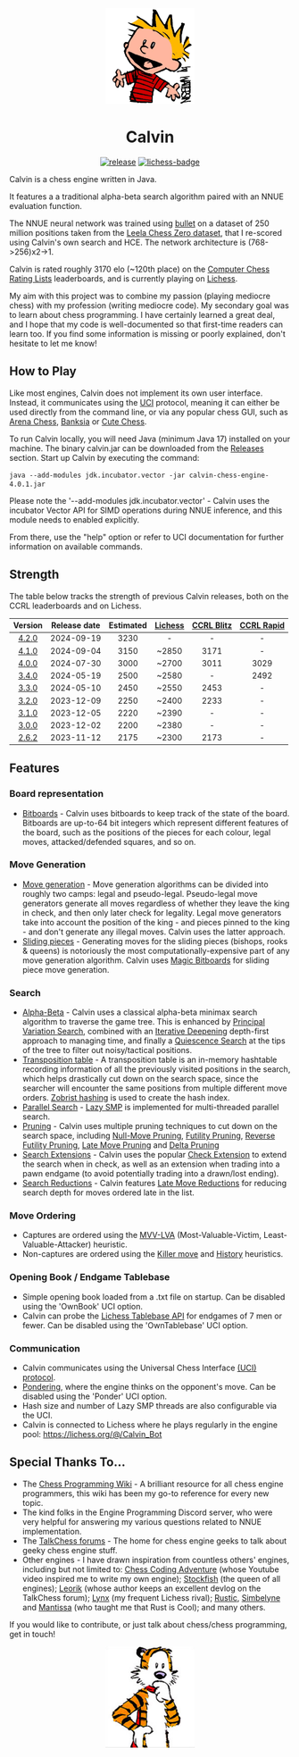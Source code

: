 <p align="center"><img src="src/main/resources/calvin.png" width="160"></p>

# <div align="center"> Calvin </div>

<div align="center">

[![release][release-badge]][release-link]
[![lichess-badge]][lichess-link]

</div>

Calvin is a chess engine written in Java. 

It features a a traditional alpha-beta search algorithm paired with an NNUE evaluation function. 

The NNUE neural network was trained using [bullet](https://github.com/jw1912/bullet) on a dataset of 250 million positions taken from the [Leela Chess Zero dataset](https://www.kaggle.com/datasets/linrock/t77dec2021-t78janfeb2022-t80apr2022), that I re-scored using Calvin's own search and HCE. The network architecture is (768->256)x2->1. 

Calvin is rated roughly 3170 elo (~120th place) on the [Computer Chess Rating Lists](https://www.computerchess.org.uk/ccrl/4040/) leaderboards, and is currently playing on [Lichess](https://lichess.org/@/Calvin_Bot).

My aim with this project was to combine my passion (playing mediocre chess) with my profession (writing mediocre code). My secondary goal was to learn about chess programming. I have certainly learned a great deal, and I hope that my code is well-documented so that first-time readers can learn too. If you find some information is missing or poorly explained, don't hesitate to let me know!

## How to Play

Like most engines, Calvin does not implement its own user interface. Instead, it communicates using the [UCI](https://en.wikipedia.org/wiki/Universal_Chess_Interface) protocol, meaning it can either be used directly from the command line, or via any popular chess GUI, such as [Arena Chess](http://www.playwitharena.de/), [Banksia](https://banksiagui.com/) or [Cute Chess](https://cutechess.com/).

To run Calvin locally, you will need Java (minimum Java 17) installed on your machine. The binary calvin.jar can be downloaded from the [Releases](https://github.com/kelseyde/calvin-chess-engine/releases/tag/4.0.0) section. Start up Calvin by executing the command:

```
java --add-modules jdk.incubator.vector -jar calvin-chess-engine-4.0.1.jar
```
Please note the '--add-modules jdk.incubator.vector' - Calvin uses the incubator Vector API for SIMD operations during NNUE inference, and this module needs to enabled explicitly.

From there, use the "help" option or refer to UCI documentation for further information on available commands.

## Strength

The table below tracks the strength of previous Calvin releases, both on the CCRL leaderboards and on Lichess.

| 	Version	 | 	Release date | Estimated | [Lichess](https://lichess.org/)	 | 	[CCRL Blitz](https://www.computerchess.org.uk/ccrl/404/)	 | [CCRL Rapid](https://www.computerchess.org.uk/ccrl/4040/)
| 	:-----:	 | 	:-----:	 | 	:-----:	 | :-----:	|  :-----:	 | :-----:	 |  
| [4.2.0](https://github.com/kelseyde/calvin-chess-engine/releases/tag/4.1.0) | 2024-09-19 | 3230 | - | - | - |
| [4.1.0](https://github.com/kelseyde/calvin-chess-engine/releases/tag/4.1.0) | 2024-09-04 | 3150 | ~2850 | 3171 | - |
| [4.0.0](https://github.com/kelseyde/calvin-chess-engine/releases/tag/4.0.0) | 2024-07-30 | 3000 | ~2700 | 3011 | 3029 |
| [3.4.0](https://github.com/kelseyde/calvin-chess-engine/releases/tag/3.4.0) | 2024-05-19 | 2500 | ~2580 | - | 2492 |
| [3.3.0](https://github.com/kelseyde/calvin-chess-engine/releases/tag/3.3.0) | 2024-05-10 | 2450 | ~2550 | 2453 | - |
| [3.2.0](https://github.com/kelseyde/calvin-chess-engine/releases/tag/3.2.0) | 2023-12-09 | 2250 | ~2400 | 2233 | - |
| [3.1.0](https://github.com/kelseyde/calvin-chess-engine/releases/tag/3.1.0) | 2023-12-05 | 2220 | ~2390 | - | - |
| [3.0.0](https://github.com/kelseyde/calvin-chess-engine/releases/tag/3.0.0) | 2023-12-02 | 2200 | ~2380 | - | - |
| [2.6.2](https://github.com/kelseyde/calvin-chess-engine/releases/tag/2.6.2) | 2023-11-12 | 2175 | ~2300 | 2173 | - |

## Features

### Board representation

- [Bitboards](https://www.chessprogramming.org/Bitboards) - Calvin uses bitboards to keep track of the state of the board. Bitboards are up-to-64 bit integers which represent different features of the board, such as the positions of the pieces for each colour, legal moves, attacked/defended squares, and so on. 

### Move Generation

- [Move generation](https://www.chessprogramming.org/Move_Generation) - Move generation algorithms can be divided into roughly two camps: legal and pseudo-legal. Pseudo-legal move generators generate all moves regardless of whether they leave the king in check, and then only later check for legality. Legal move generators take into account the position of the king - and pieces pinned to the king - and don't generate any illegal moves. Calvin uses the latter approach.
- [Sliding pieces](https://www.chessprogramming.org/Sliding_Pieces) - Generating moves for the sliding pieces (bishops, rooks & queens) is notoriously the most computationally-expensive part of any move generation algorithm. Calvin uses [Magic Bitboards](https://www.chessprogramming.org/Magic_Bitboards) for sliding piece move generation. 

### Search

- [Alpha-Beta](https://www.chessprogramming.org/Alpha-Beta) - Calvin uses a classical alpha-beta minimax search algorithm to traverse the game tree. This is enhanced by [Principal Variation Search](https://www.chessprogramming.org/Principal_Variation_Search), combined with an [Iterative Deepening](https://www.chessprogramming.org/Iterative_Deepening) depth-first approach to managing time, and finally a [Quiescence Search](https://www.chessprogramming.org/Quiescence_Search) at the tips of the tree to filter out noisy/tactical positions. 
- [Transposition table](https://www.chessprogramming.org/Transposition_Table) - A transposition table is an in-memory hashtable recording information of all the previously visited positions in the search, which helps drastically cut down on the search space, since the searcher will encounter the same positions from multiple different move orders. [Zobrist hashing](https://www.chessprogramming.org/Zobrist_Hashing) is used to create the hash index.
- [Parallel Search](https://www.chessprogramming.org/Parallel_Search) - [Lazy SMP](https://www.chessprogramming.org/Lazy_SMP) is implemented for multi-threaded parallel search.
- [Pruning](https://www.chessprogramming.org/Pruning) - Calvin uses multiple pruning techniques to cut down on the search space, including [Null-Move Pruning](https://www.chessprogramming.org/Null_Move_Pruning), [Futility Pruning](https://www.chessprogramming.org/Futility_Pruning), [Reverse Futility Pruning](https://www.chessprogramming.org/Reverse_Futility_Pruning), [Late Move Pruning](https://www.chessprogramming.org/Late_Move_Reductions) and [Delta Pruning](https://www.chessprogramming.org/Delta_Pruning)
- [Search Extensions](https://www.chessprogramming.org/Extensions) - Calvin uses the popular [Check Extension](https://www.chessprogramming.org/Check_Extensions) to extend the search when in check, as well as an extension when trading into a pawn endgame (to avoid potentially trading into a drawn/lost ending). 
- [Search Reductions](https://www.chessprogramming.org/Reductions) - Calvin features [Late Move Reductions](https://www.chessprogramming.org/Late_Move_Reductions) for reducing search depth for moves ordered late in the list. 


### Move Ordering
- Captures are ordered using the [MVV-LVA](https://www.chessprogramming.org/MVV-LVA) (Most-Valuable-Victim, Least-Valuable-Attacker) heuristic.
- Non-captures are ordered using the [Killer move](https://www.chessprogramming.org/Killer_Move) and [History](https://www.chessprogramming.org/History_Heuristic) heuristics.

### Opening Book / Endgame Tablebase
- Simple opening book loaded from a .txt file on startup. Can be disabled using the 'OwnBook' UCI option.
- Calvin can probe the [Lichess Tablebase API](https://github.com/lichess-org/lila-tablebase) for endgames of 7 men or fewer. Can be disabled using the 'OwnTablebase' UCI option.

### Communication
- Calvin communicates using the Universal Chess Interface [(UCI) protocol](https://www.chessprogramming.org/UCI).
- [Pondering](https://www.chessprogramming.org/Pondering), where the engine thinks on the opponent's move. Can be disabled using the 'Ponder' UCI option.
- Hash size and number of Lazy SMP threads are also configurable via the UCI.
- Calvin is connected to Lichess where he plays regularly in the engine pool: https://lichess.org/@/Calvin_Bot

## Special Thanks To...

- The [Chess Programming Wiki](https://www.chessprogramming.org) - A brilliant resource for all chess engine programmers, this wiki has been my go-to reference for every new topic.
- The kind folks in the Engine Programming Discord server, who were very helpful for answering my various questions related to NNUE implementation.
- The [TalkChess forums](https://talkchess.com/) - The home for chess engine geeks to talk about geeky chess engine stuff.
- Other engines - I have drawn inspiration from countless others' engines, including but not limited to: [Chess Coding Adventure](https://github.com/SebLague/Chess-Coding-Adventure) (whose Youtube video inspired me to write my own engine); [Stockfish](https://github.com/official-stockfish/Stockfish) (the queen of all engines); [Leorik](https://github.com/lithander/Leorik) (whose author keeps an excellent devlog on the TalkChess forum); [Lynx](https://github.com/lynx-chess/Lynx) (my frequent Lichess rival); [Rustic](https://github.com/mvanthoor/rustic), [Simbelyne](https://github.com/sroelants/simbelmyne) and [Mantissa](https://github.com/jtheardw/mantissa) (who taught me that Rust is Cool); and many others.

If you would like to contribute, or just talk about chess/chess programming, get in touch!

<p align="center"><img src="src/main/resources/hobbes.png" width="160"></p>

[release-badge]: https://img.shields.io/github/v/release/kelseyde/calvin-chess-engine?style=for-the-badge&color=ed5858
[release-link]: https://github.com/kelseyde/calvin-chess-engine/releases/latest

[lichess-badge]: https://img.shields.io/badge/Play-v4.2.0-ffd25c?logo=lichess&style=for-the-badge
[lichess-link]: https://lichess.org/@/Calvin_Bot
